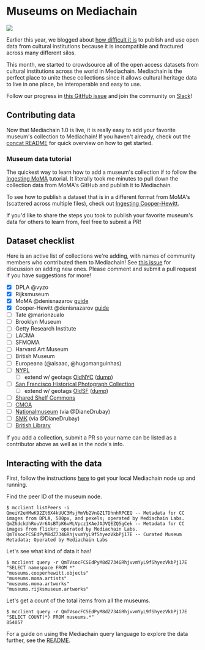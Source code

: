 # Museums on Mediachain
![](https://cdn-images-1.medium.com/max/1800/1*ru1HtO5OfLm3HbJQ-LTjrA.jpeg)

Earlier this year, we blogged about [how difficult it is](https://blog.mediachain.io/bringing-cultural-metadata-to-life-12cc118b2298#.qkd1u3fjj) to publish and use open data from cultural institutions because it is incompatible and fractured across many different silos.

This month, we started to crowdsource all of the open access datasets from cultural institutions across the world in Mediachain. Mediachain is the perfect place to unite these collections since it allows cultural heritage data to live in one place, be interoperable and easy to use.

Follow our progress in [this GitHub issue](https://github.com/mediachain/apps/issues/5) and join the community on [Slack](slack.mediachain.io)!

## Contributing data
Now that Mediachain 1.0 is live, it is really easy to add your favorite museum's collection to Mediachain! If you haven't already, check out the [concat README](http://github.com/mediachain/concat) for quick overview on how to get started.

### Museum data tutorial
The quickest way to learn how to add a museum's collection if to follow the [Ingesting MoMA](https://github.com/mediachain/apps/blob/master/museums/moma.md) tutorial. It literally took me minutes to pull down the collection data from MoMA's GitHub and publish it to Mediachain.

To see how to publish a dataset that is in a different format from MoMA's (scattered across multiple files), check out [Ingesting Cooper-Hewitt](https://github.com/mediachain/apps/blob/master/museums/cooper-hewitt.md).

If you'd like to share the steps you took to publish your favorite museum's data for others to learn from, feel free to submit a PR!

## Dataset checklist
Here is an active list of collections we're adding, with names of community members who contributed them to Mediachain! See [this issue](https://github.com/mediachain/apps/issues/5) for discussion on adding new ones. Please comment and submit a pull request if you have suggestions for more!

- [x] DPLA @vyzo
- [x] Rijksmuseum
- [x] MoMA @denisnazarov [guide](https://github.com/mediachain/apps/blob/master/museums/moma.md)
- [x] Cooper-Hewitt @denisnazarov [guide](https://github.com/mediachain/apps/blob/master/museums/cooper-hewitt.md)
- [ ] Tate @marionzualo
- [ ] Brooklyn Museum
- [ ] Getty Research Institute
- [ ] LACMA
- [ ] SFMOMA
- [ ] Harvard Art Museum
- [ ] British Museum
- [ ] Europeana (@aisaac, @hugomanguinhas)
- [ ] [NYPL](https://github.com/NYPL-publicdomain/data-and-utilities)
  - [ ] extend w/ geotags [OldNYC](https://www.oldnyc.org/) ([dump](https://github.com/oldnyc/oldnyc.github.io/raw/master/data.json))
- [ ] [San Francisco Historical Photograph Collection](http://sfpl.org/index.php?pg=0200000301)
  - [ ] extend w/ geotags [OldSF](http://www.oldsf.org/) ([dump](http://www.oldsf.org/records.js.zip))
- [ ] [Shared Shelf Commons](http://www.sscommons.org/openlibrary/welcome.html#1)
- [ ] [CMOA](https://github.com/cmoa/collection)
- [ ] [Nationalmuseum](http://www.nationalmuseum.se/wikimediacommonseng) (via @DianeDrubay)
- [ ] [SMK](http://www.smk.dk/en/use-of-images-and-text/free-download-of-artworks/) (via @DianeDrubay)
- [ ] [British Library](http://www.openculture.com/2013/12/british-library-puts-1000000-images-into-public-domain.html)

If you add a collection, submit a PR so your name can be listed as a contributor above as well as in the node's info.

## Interacting with the data
First, follow the instructions [here](http://github.com/mediachain/concat) to get your local Mediachain node up and running.

Find the peer ID of the museum node.
```
$ mcclient listPeers -i
QmeiY2eHMwK92Zt6X4kUUC3MsjMmVb2VnGZ17DhnhRPCEQ -- Metadata for CC images from DPLA, 500px, and pexels; operated by Mediachain Labs.
QmZ6dckUhRouVr6AsBTpK6vMLVpcz1KAeJAJVQEZQ5gCek -- Metadata for CC images from flickr; operated by Mediachain Labs.
QmTVsocFCSEdPyM8dZ734GRhjvvmYyL9fShyezVkbPj17E -- Curated Museum Metadata; Operated by Mediachain Labs
```

Let's see what kind of data it has!
```
$ mcclient query -r QmTVsocFCSEdPyM8dZ734GRhjvvmYyL9fShyezVkbPj17E "SELECT namespace FROM *"
"museums.cooperhewitt.objects"
"museums.moma.artists"
"museums.moma.artworks"
"museums.rijksmuseum.artworks"
```

Let's get a count of the total items from all the museums.
```
$ mcclient query -r QmTVsocFCSEdPyM8dZ734GRhjvvmYyL9fShyezVkbPj17E "SELECT COUNT(*) FROM museums.*"
854057
```

For a guide on using the Mediachain query language to explore the data further, see the [README](https://github.com/mediachain/concat#basic-operations).
